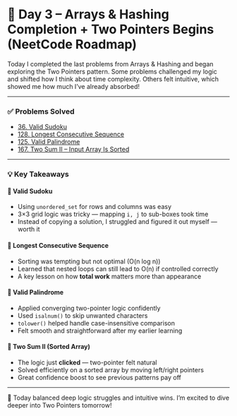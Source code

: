 # 📅 Day 3 – Arrays & Hashing Completion + Two Pointers Begins (NeetCode Roadmap)

Today I completed the last problems from Arrays & Hashing and began exploring the Two Pointers pattern. Some problems challenged my logic and shifted how I think about time complexity. Others felt intuitive, which showed me how much I’ve already absorbed!

---

### ✅ Problems Solved

- [36. Valid Sudoku](https://leetcode.com/problems/valid-sudoku/)
- [128. Longest Consecutive Sequence](https://leetcode.com/problems/longest-consecutive-sequence/)
- [125. Valid Palindrome](https://leetcode.com/problems/valid-palindrome/)
- [167. Two Sum II – Input Array Is Sorted](https://leetcode.com/problems/two-sum-ii-input-array-is-sorted/)

---

### 💡 Key Takeaways

#### 🔹 Valid Sudoku
- Using `unordered_set` for rows and columns was easy
- 3×3 grid logic was tricky — mapping `i, j` to sub-boxes took time
- Instead of copying a solution, I struggled and figured it out myself — worth it

#### 🔹 Longest Consecutive Sequence
- Sorting was tempting but not optimal (O(n log n))
- Learned that nested loops can still lead to O(n) if controlled correctly
- A key lesson on how **total work** matters more than appearance

#### 🔹 Valid Palindrome
- Applied converging two-pointer logic confidently
- Used `isalnum()` to skip unwanted characters
- `tolower()` helped handle case-insensitive comparison
- Felt smooth and straightforward after my earlier learning

#### 🔹 Two Sum II (Sorted Array)
- The logic just **clicked** — two-pointer felt natural
- Solved efficiently on a sorted array by moving left/right pointers
- Great confidence boost to see previous patterns pay off

---

🎯 Today balanced deep logic struggles and intuitive wins. I’m excited to dive deeper into Two Pointers tomorrow!


